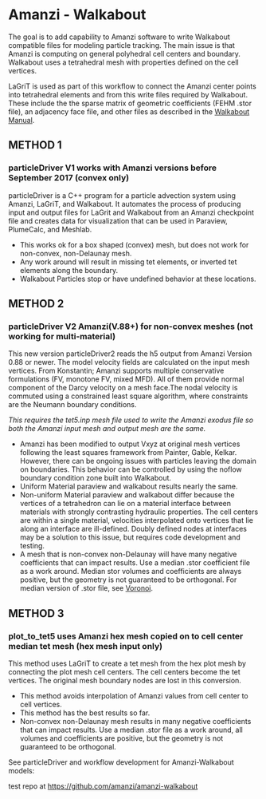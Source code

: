 # Amanzi - Walkabout


The goal is to add capability to Amanzi software to write Walkabout compatible files for modeling particle tracking. The main issue is that Amanzi is computing on general polyhedral cell centers and boundary. Walkabout uses a tetrahedral mesh with properties defined on the cell vertices. 

LaGriT is used as part of this workflow to connect the Amanzi center points into tetrahedral elements and from this write files required by Walkabout. These include the the sparse matrix of geometric coefficients (FEHM .stor file), an adjacency face file, and other files as described in the [Walkabout Manual](https://lanl.github.io/walkabout/index.html).


## METHOD 1 
### particleDriver V1 works with Amanzi versions before September 2017 (convex only)

particleDriver is a C++ program for a particle advection system using Amanzi, LaGriT, and Walkabout. It automates the process of producing input and output files for LaGrit and Walkabout from an Amanzi checkpoint file and creates data for visualization that can be used in Paraview, PlumeCalc, and Meshlab. 

- This works ok for a box shaped (convex) mesh, but does not work for non-convex, non-Delaunay mesh.
- Any work around will result in missing tet elements, or inverted tet elements along the boundary.
- Walkabout Particles stop or have undefined behavior at these locations.


## METHOD 2 
### particleDriver V2 Amanzi(V.88+) for non-convex meshes (not working for multi-material)

This new version particleDriver2 reads the h5 output from Amanzi Version 0.88 or newer. The model velocity fields are calculated on the input mesh vertices. From Konstantin; Amanzi supports multiple conservative formulations (FV, monotone FV, mixed MFD). All of them provide normal component of the Darcy velocity on a mesh face.The nodal velocity is commuted using a constrained least square algorithm, where constraints are the Neumann boundary conditions.

*This requires the tet5.inp mesh file used to write the Amanzi exodus file so both the Amanzi input mesh and output mesh are the same.* 

- Amanzi has been modified to output Vxyz at original mesh vertices following the least squares framework from Painter, Gable, Kelkar. However, there can be ongoing issues with particles leaving the domain on boundaries. This behavior can be controlled by using the noflow boundary condition zone built into Walkabout.
- Uniform Material paraview and walkabout results nearly the same.
- Non-uniform Material paraview and walkabout differ because the vertices of a tetrahedron can lie on a material interface between materials with strongly contrasting hydraulic properties. The cell centers are within a single material, 
velocities interpolated onto vertices that lie along an interface are ill-defined. Doubly defined nodes at interfaces may be a solution to this issue, but requires code development and testing.
- A mesh that is non-convex non-Delaunay will have many negative coefficients that can impact results. Use a median .stor coefficient file as a work around.  Median stor volumes and coefficients are always positive, but the geometry is not guaranteed to be orthogonal. For median version of .stor file, see [Voronoi](https://github.com/lanl/voronoi).


## METHOD 3 
### plot_to_tet5 uses Amanzi hex mesh copied on to cell center median tet mesh (hex mesh input only)

This method uses LaGriT to create a tet mesh from the hex plot mesh by connecting the plot mesh cell centers. The cell centers become the tet vertices. The original mesh boundary nodes are lost in this conversion. 

- This method avoids interpolation of Amanzi values from cell center to cell vertices.
- This method has the best results so far.
- Non-convex non-Delaunay mesh results in many negative coefficients that can impact results. Use a median .stor file as a work around, all volumes and coefficients are positive, but the geometry is not guaranteed to be orthogonal.


See particleDriver and workflow development for Amanzi-Walkabout models:

   test repo at https://github.com/amanzi/amanzi-walkabout

